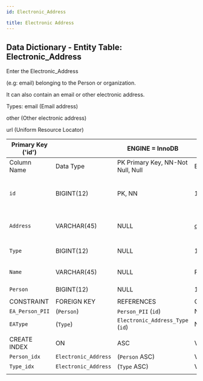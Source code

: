```yaml
---
id: Electronic_Address

title: Electronic Address
---
```


## Data Dictionary - Entity Table: Electronic_Address

Enter the Electronic_Address

(e.g: email) belonging to the Person or organization.  

It can also contain an email or other electronic address.

Types: email (Email address)

other (Other electronic address)

url (Uniform Resource Locator)

| Primary Key ('id')||ENGINE = InnoDB|||
|---|---|---|---|---|
|Column Name|Data Type|PK Primary Key, NN-Not Null, Null|Example|Comments|
||
|`id`|BIGINT(12)|PK, NN|1|PrimaryKey-ID, Not Null (auto creates)|
|`Address`|VARCHAR(45)|NULL|client@glue.com|the e-address upto 45 characters|
|`Type`|BIGINT(12)|NULL|1|Type id of the address|
|`Name`|VARCHAR(45)|NULL|Primary|the name of the e-address|
|`Person`|BIGINT(12)|NULL|1|Person ID
||
|CONSTRAINT|FOREIGN KEY|REFERENCES|ON DELETE|ON UPDATE|
|`EA_Person_PII`|(`Person`)|`Person_PII` (`id`)|NO ACTION|NO ACTION|
|`EAType`|(`Type`)| `Electronic_Address_Type` (`id`)| NO ACTION|NO ACTION|
||
|CREATE INDEX|ON|ASC|VISABLE||
|`Person_idx`|`Electronic_Address`|(`Person` ASC)|VISIBLE||
|`Type_idx`|`Electronic_Address`|(`Type` ASC)|VISIBLE||
||
